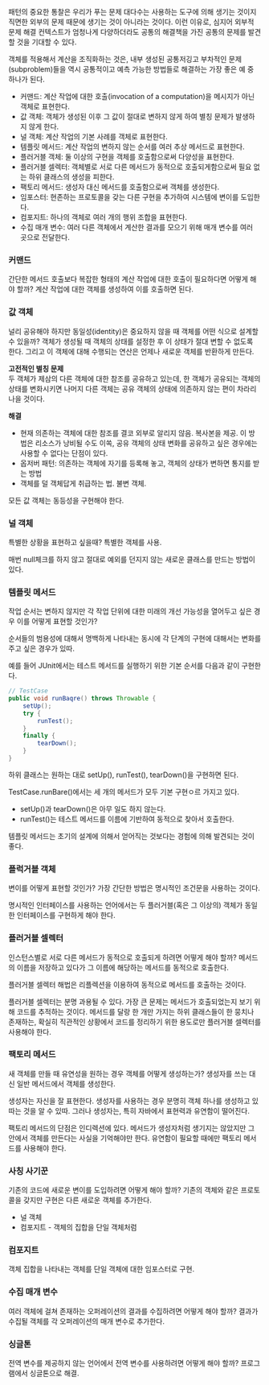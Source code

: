 패턴의 중요한 통찰은 우리가 푸는 문제 대다수는 사용하는 도구에 의해 생기는 것이지 직면한 외부의 문제 때문에 생기는 것이 아니라는 것이다.
이런 이유로, 심지어 외부적 문제 해결 컨텍스트가 엄청나게 다양하더라도 공통의 해결책을 가진 공통의 문제를 발견할 것을 기대할 수 있다.

객체를 적용해서 계산을 조직화하는 것은, 내부 생성된 공통저깅고 부차적인 문제(subproblem)들을 역시 공통적이고 예측 가능한 방법들로 해결하는 가장 좋은 예 중 하나가 된다.

- 커맨드: 계산 작업에 대한 호출(invocation of a computation)을 메시지가 아닌 객체로 표현한다.
- 값 객체: 객체가 생성된 이후 그 값이 절대로 변하지 않게 하여 별칭 문제가 발생하지 않게 한다.
- 널 객체: 계산 작업의 기본 사례를 객체로 표현한다.
- 템플릿 메서드: 계산 작업의 변하지 않는 순서를 여러 추상 메서드로 표현한다.
- 플러거블 객체: 둘 이상의 구현을 객체를 호출함으로써 다양성을 표현한다.
- 플러거블 셀렉터: 객체별로 서로 다른 메서드가 동적으로 호출되게함으로써 필요 없는 하위 클래스의 생성을 피한다.
- 팩토리 메서드: 생성자 대신 메서드를 호출함으로써 객체를 생성한다.
- 임포스터: 현존하는 프로토콜을 갖는 다른 구현을 추가하여 시스템에 변이를 도입한다.
- 컴포지트: 하나의 객체로 여러 개의 행위 조합을 표현한다.
- 수집 매개 변수: 여러 다른 객체에서 계산한 결과를 모으기 위해 매개 변수를 여러 곳으로 전달한다.


### 커맨드
간단한 메서드 호출보다 복잡한 형태의 계산 작업에 대한 호출이 필요하다면 어떻게 해야 할까?
계산 작업에 대한 객체를 생성하여 이를 호출하면 된다.

### 값 객체
널리 공유해야 하지만 동일성(identity)은 중요하지 않을 때 객체를 어떤 식으로 설계할 수 있을까?
객체가 생성될 때 객체의 상태를 설정한 후 이 상태가 절대 변할 수 없도록 한다.
그리고 이 객체에 대해 수행되는 연산은 언제나 새로운 객체를 반환하게 만든다.

**고전적인 별칭 문제**  
두 객체가 제삼의 다른 객체에 대한 참조를 공유하고 있는데, 한 객체가 공유되는 객체의 상태를 변화시키면 나머지 다른 객체는 공유 객체의 상태에 의존하지 않는 편이 차라리 나을 것이다.

**해결**
- 현재 의존하는 객체에 대한 참조를 결코 외부로 알리지 않음. 복사본을 제공. 이 방법은 리소스가 낭비될 수도 이쏙, 공유 객체의 상태 변화를 공유하고 싶은 경우에는 사용할 수 없다는 단점이 있다.
- 옵저버 패턴: 의존하는 객체에 자기를 등록해 놓고, 객체의 상태가 변하면 통지를 받는 방법
- 객체를 덜 객체답게 취급하는 법. 불변 객체.

모든 값 객체는 동등성을 구현해야 한다. 

### 널 객체
특별한 상황을 표현하고 싶을때? 특별한 객체를 사용.

매번 null체크를 하지 않고 절대로 예외를 던지지 않는 새로운 클래스를 만드는 방법이 있다.

### 템플릿 메서드
작업 순서는 변하지 않지만 각 작업 단위에 대한 미래의 개선 가능성을 열어두고 싶은 경우 이를 어떻게 표현할 것인가?

순서들의 범용성에 대해서 명백하게 나타내는 동시에 각 단계의 구현에 대해서는 변화를 주고 싶은 경우가 있따.

예를 들어 JUnit에서는 테스트 메서드를 실행하기 위한 기본 순서를 다음과 같이 구현한다.
```java
// TestCase
public void runBaqre() throws Throwable {
    setUp();
    try {
        runTest();
    }
    finally {
        tearDown();
    }
}
```

하위 클래스는 원하는 대로 setUp(), runTest(), tearDown()을 구현하면 된다.

TestCase.runBare()에서는 세 개의 메서드가 모두 기본 구현ㅇ르 가지고 있다.
- setUp()과 tearDown()은 아무 일도 하지 않는다.
- runTest()는 테스트 메서드를 이름에 기반하여 동적으로 찾아서 호출한다.

템플릿 메서드는 초기의 설계에 의해서 얻어직는 것보다는 경험에 의해 발견되는 것이 좋다.

### 플럭거블 객체
변이를 어떻게 표현할 것인가? 가장 간단한 방법은 명시적인 조건문을 사용하는 것이다.

명시적인 인터페이스를 사용하는 언어에서는 두 플러거블(혹은 그 이상의) 객체가 동일한 인터페이스를 구현하게 해야 한다.

### 플러거블 셀렉터
인스턴스별로 서로 다른 메서드가 동적으로 호출되게 하려면 어떻게 해야 할까?
메서드의 이름을 저장하고 있다가 그 이름에 해당하는 메서드를 동적으로 호출한다.

플러거블 셀렉터 해법은 리플렉션을 이용하여 동적으로 메서드를 호출하는 것이다.

플러거블 셀렉터는 분명 과용될 수 있다.
가장 큰 문제는 메서드가 호출되었는지 보기 위해 코드를 추적하는 것이다.
메서드를 달랑 한 개만 가지는 하위 클래스들이 한 뭉치나 존재하는, 확실히 직관적인 상황에서 코드를 정리하기 위한 용도로만 플러거블 셀렉터를 사용해야 한다.

### 팩토리 메서드
새 객체를 만들 때 유연성을 원하는 경우 객체를 어떻게 생성하는가?
생성자를 쓰는 대신 일반 메서드에서 객체를 생성한다.

생성자는 자신을 잘 표현한다. 생성자를 사용하는 경우 분명히 객체 하나를 생성하고 있따는 것을 알 수 있따.
그러나 생성자는, 특히 자바에서 표현력과 유연함이 떨어진다.

팩토리 메서드의 단점은 인디렉션에 있다.
메서드가 생성자처럼 생기지는 않았지만 그 안에서 객체를 만든다는 사실을 기억해야만 한다.
유연함이 필요할 때에만 팩토리 메서드를 사용해야 한다.

### 사칭 사기꾼
기존의 코드에 새로운 변이를 도입하려면 어떻게 해야 할까? 기존의 객체와 같은 프로토콜을 갖지만 구현은 다른 새로운 객체를 추가한다.

- 널 객체
- 컴포지트 - 객체의 집합을 단일 객체처럼

### 컴포지트
객체 집합을 나타내는 객체를 단일 객체에 대한 임포스터로 구현.

### 수집 매개 변수
여러 객체에 걸쳐 존재하는 오퍼레이션의 결과를 수집하려면 어떻게 해야 할까?
결과가 수집될 객체를 각 오퍼레이션의 매개 변수로 추가한다.

### 싱글톤
전역 변수를 제공하지 않는 언어에서 전역 변수를 사용하려면 어떻게 해야 할까?
프로그램에서 싱글톤으로 해결.

